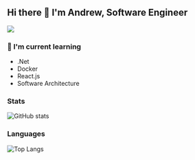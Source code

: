 ## Hi there 👋 I'm Andrew, Software Engineer
[![](https://img.shields.io/badge/-Andrew%20Costa-blue?style=flat-square&logo=Linkedin&logoColor=white&link=https://www.linkedin.com/in/andrew-costa-0901/)](https://www.linkedin.com/in/andrew-costa-0901/)

### 🌱 I'm current learning
- .Net
- Docker
- React.js
- Software Architecture

### Stats
![GitHub stats](https://github-readme-stats.vercel.app/api?username=andrewcs0901&show_icons=true&theme=tokyonight)

### Languages
![Top Langs](https://github-readme-stats.vercel.app/api/top-langs/?username=andrewcs0901&theme=tokyonight)

<!--
**andrewcs0901/andrewcs0901** is a ✨ _special_ ✨ repository because its `README.md` (this file) appears on your GitHub profile.

Here are some ideas to get you started:

- 🔭 I’m currently working on Take Blip
- 🌱 I’m currently learning .Net
- 👯 I’m looking to collaborate on ...
- 🤔 I’m looking for help with ...
- 💬 Ask me about ...
- 📫 How to reach me: ...
- 😄 Pronouns: ...
- ⚡ Fun fact: ...
-->
